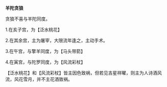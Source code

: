 **羊陀贪狼**

贪狼不喜与羊陀同度。

1.在亥子宫，为【泛水桃花】

2.在其余宫，主为屠宰，大限流年逢之，主动手术。

3.在午宫，与擎羊同度，为【马头带箭】

4.在寅宫，与陀罗同度，为【风流彩杖】

【泛水桃花】和【风流彩杖】皆主因色致祸，但若见吉星祥曜，则主为人诗酒风流，风花雪月，并不主花酒致祸。